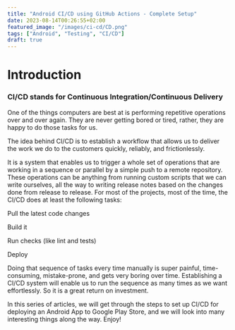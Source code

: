 ```yaml
---
title: "Android CI/CD using GitHub Actions - Complete Setup"
date: 2023-08-14T00:26:55+02:00
featured_image: "/images/ci-cd/CD.png"
tags: ["Android", "Testing", "CI/CD"]
draft: true
---
```

# Introduction

### CI/CD stands for Continuous Integration/Continuous Delivery

One of the things computers are best at is performing repetitive operations over and over again. They are never getting bored or tired, rather, they are happy to do those tasks for us.

The idea behind CI/CD is to establish a workflow that allows us to deliver the work we do to the customers quickly, reliably, and frictionlessly.

It is a system that enables us to trigger a whole set of operations that are working in a sequence or parallel by a simple push to a remote repository. These operations can be anything from running custom scripts that we can write ourselves, all the way to writing release notes based on the changes done from release to release. For most of the projects, most of the time, the CI/CD does at least the following tasks:

Pull the latest code changes

Build it

Run checks (like lint and tests)

Deploy

Doing that sequence of tasks every time manually is super painful, time-consuming, mistake-prone, and gets very boring over time. Establishing a CI/CD system will enable us to run the sequence as many times as we want effortlessly. So it is a great return on investment.

In this series of articles, we will get through the steps to set up CI/CD for deploying an Android App to Google Play Store, and we will look into many interesting things along the way. Enjoy!

